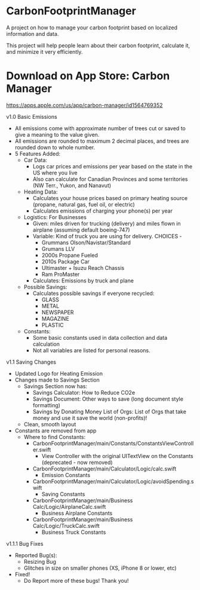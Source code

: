 # CarbonFootprintManager
A project on how to manage your carbon footprint based on localized information and data.

This project will help people learn about their carbon footprint, calculate it, and minimize it very efficiently.

# Download on App Store: Carbon Manager
https://apps.apple.com/us/app/carbon-manager/id1564769352

v1.0 Basic Emissions
- All emissions come with approximate number of trees cut or saved to give a meaning to the value given.
- All emissions are rounded to maximum 2 decimal places, and trees are rounded down to whole number.
- 5 Features Added:
  - Car Data: 
    - Logs car prices and emissions per year based on the state in the US where you live
    - Also can calculate for Canadian Provinces and some territories (NW Terr., Yukon, and Nanavut)
  - Heating Data: 
    - Calculates your house prices based on primary heating source (propane, natural gas, fuel oil, or electric)
    - Calculates emissions of charging your phone(s) per year
  - Logistics: For Businesses
    - Given: miles driven for trucking (delivery) and miles flown in airplane (assuming default boeing-747)
    - Variable: Kind of truck you are using for delivery. CHOICES - 
      - Grummans Olson/Navistar/Standard
      - Grumans LLV
      - 2000s Propane Fueled
      - 2010s Package Car
      - Ultimaster + Isuzu Reach Chassis
      - Ram ProMaster
    - Calculates: Emissions by truck and plane
  - Possible Savings:
    - Calculates possible savings if everyone recycled:
      - GLASS
      - METAL
      - NEWSPAPER
      - MAGAZINE
      - PLASTIC
  - Constants:
    -  Some basic constants used in data collection and data calculation
    -  Not all variables are listed for personal reasons.

v1.1 Saving Changes
- Updated Logo for Heating Emission
- Changes made to Savings Section
  - Savings Section now has:
    - Savings Calculator: How to Reduce CO2e
    - Savings Document: Other ways to save (long document style formatting)
    - Savings by Donating Money List of Orgs: List of Orgs that take money and use it save the world (non-profits)!
  - Clean, smooth layout
- Constants are removed from app 
  - Where to find Constants:
    - CarbonFootprintManager/main/Constants/ConstantsViewController.swift
      - View Controller with the original UITextView on the Constants (deprecated - now removed)
    - CarbonFootprintManager/main/Calculator/Logic/calc.swift
      - Emission Constants
    - CarbonFootprintManager/main/Calculator/Logic/avoidSpending.swift
      - Saving Constants
    - CarbonFootprintManager/main/Business Calc/Logic/AirplaneCalc.swift
      - Business Airplane Constants
    - CarbonFootprintManager/main/Business Calc/Logic/TruckCalc.swift
      - Business Truck Constants

v1.1.1 Bug Fixes
- Reported Bug(s):
  - Resizing Bug
  - Glitches in size on smaller phones (XS, iPhone 8 or lower, etc)
- Fixed!
  -  Do Report more of these bugs! Thank you!
